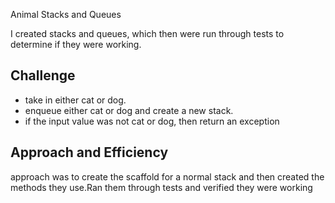 Animal Stacks and Queues

I created stacks and queues, which then were run through tests to determine if they were working.


## Challenge

- take in either cat or dog.
- enqueue either cat or dog and create a new stack.
- if the input value was not cat or dog, then return an exception

## Approach and Efficiency

approach was to create the scaffold for a normal stack and then created the methods they use.Ran them through tests and verified they were working 